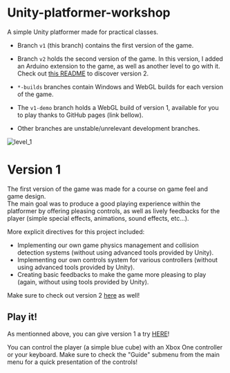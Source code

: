 # Unity-platformer-workshop

A simple Unity platformer made for practical classes.

- Branch `v1` (this branch) contains the first version of the game.
- Branch `v2` holds the second version of the game. In this version, I added an Arduino extension to the game, as well as another level to go with it. Check out [this README](../v2/README.md) to discover version 2.

- `*-builds` branches contain Windows and WebGL builds for each version of the game.
- The `v1-demo` branch holds a WebGL build of version 1, available for you to play thanks to GitHub pages (link bellow).
- Other branches are unstable/unrelevant development branches.

![level_1](https://user-images.githubusercontent.com/75886520/148402308-29187653-00cc-4dda-b76e-d2d2447c0baf.png)

# Version 1

The first version of the game was made for a course on game feel and game design. <br>
The main goal was to produce a good playing experience within the platformer by offering pleasing controls, as well as lively feedbacks for the player (simple special effects, animations, sound effects, etc...).

More explicit directives for this project included:

<ul>
  <li>Implementing our own game physics management and collision detection systems (without using advanced tools provided by Unity).</li>
  <li>Implementing our own controls system for various controllers (without using advanced tools provided by Unity).</li>
  <li>Creating basic feedbacks to make the game more pleasing to play (again, without using tools provided by Unity).</li>
</ul>

Make sure to check out version 2 [here](../v2/README.md) as well!

## Play it!

As mentionned above, you can give version 1 a try [HERE](https://gib-g.github.io/Unity-platformer-workshop/)!

You can control the player (a simple blue cube) with an Xbox One controller or your keyboard. Make sure to check the "Guide" submenu from the main menu for a quick presentation of the controls!
